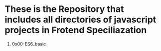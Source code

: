 # These is the Repository that includes all directories of javascript projects in Frotend Speciliazation

1. 0x00-ES6_basic
